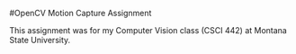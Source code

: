 #OpenCV Motion Capture Assignment

This assignment was for my Computer Vision class (CSCI 442) at Montana State University.